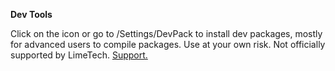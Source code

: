 **Dev Tools**

Click on the icon or go to /Settings/DevPack to install dev packages, mostly for advanced users to compile packages.  Use at your own risk.  Not officially supported by LimeTech.
[Support.](http://lime-technology.com/forum/index.php?topic=37541.0)